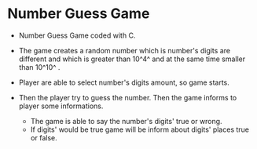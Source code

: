 # Number Guess Game

- Number Guess Game coded with C.

- The game creates a random number which is number's digits are different and which is greater than 10^4^ and at the same time smaller than 10^10^ .

- Player are able to select number's digits amount, so game starts.

- Then the player try to guess the number. Then the game informs to player some informations.
  - The game is able to say the number's digits' true or wrong.
  - If digits' would be true game will be inform about digits' places true or false. 

